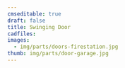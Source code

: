 ```yaml
---
cmseditable: true
draft: false
title: Swinging Door
cadfiles:
images:
  - img/parts/doors-firestation.jpg
thumb: img/parts/door-garage.jpg
---
```

